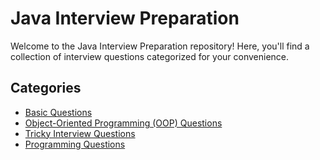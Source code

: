 # Java Interview Preparation

Welcome to the Java Interview Preparation repository! Here, you'll find a collection of interview questions categorized for your convenience.

## Categories

- [Basic Questions](basic-questions.md)
- [Object-Oriented Programming (OOP) Questions](oop-questions.md)
- [Tricky Interview Questions](tricky-questions.md)
- [Programming Questions](programming-questions.md)

